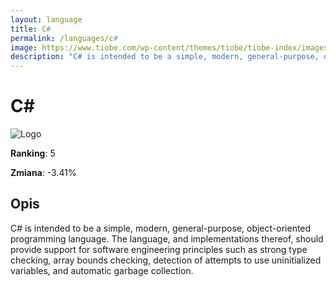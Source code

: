 ```yaml
---
layout: language
title: C#
permalink: /languages/c#
image: https://www.tiobe.com/wp-content/themes/tiobe/tiobe-index/images/C_.png
description: "C# is intended to be a simple, modern, general-purpose, object-oriented programming language. The language, and implementations thereof, should provide support for software engineering principles such as strong type checking, array bounds checking, detection of attempts to use uninitialized variables, and automatic garbage collection."
---
```


# C#

![Logo](https://www.tiobe.com/wp-content/themes/tiobe/tiobe-index/images/C_.png)

**Ranking**: 5

**Zmiana**: -3.41%    

## Opis

C# is intended to be a simple, modern, general-purpose, object-oriented programming language. The language, and implementations thereof, should provide support for software engineering principles such as strong type checking, array bounds checking, detection of attempts to use uninitialized variables, and automatic garbage collection.

